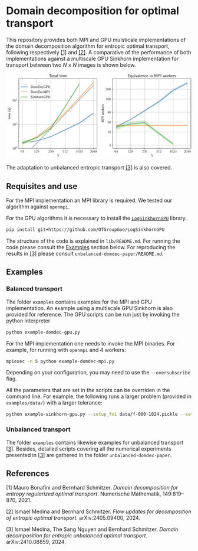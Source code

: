 # Domain decomposition for optimal transport

This repository provides both MPI and GPU mulsticale implementations of the domain decomposition algorithm for entropic optimal transport, following respectively [[1]](#1) and [[2]](#2). A comparative of the performance of both implementations against a multiscale GPU Sinkhorn implementation for transport between two $N\times N$ images is shown below. 

![Benchmark of different algorithms](fig/benchmark-domdec-sinkhorn.png)

The adaptation to unbalanced entropic transport [[3]](#3) is also covered.

## Requisites and use

For the MPI implementation an MPI library is required. We tested our algorithm against `openmpi`.

For the GPU algorithms it is necessary to install the [`LogSinkhornGPU`](https://github.com/OTGroupGoe/LogSinkhornGPU) library. 

```bash
pip install git+https://github.com/OTGroupGoe/LogSinkhornGPU
```

The structure of the code is explained in `lib/README.md`. For running the code please consult the [Examples](#examples) section below. For reproducing the results in [[3]](#3) please consult `unbalanced-domdec-paper/README.md`.

## Examples

### Balanced transport

The folder `examples` contains examples for the MPI and GPU implementation. An example using a multiscale GPU Sinkhorn is also provided for reference. The GPU scripts can be run just by invoking the python interpreter

```bash
python example-domdec-gpu.py
```

For the MPI implementation one needs to invoke the MPI binaries. For example, for running with `openmpi` and 4 workers: 

```bash
mpiexec -n 5 python example-domdec-mpi.py
```
Depending on your configuration, you may need to use the `--oversubscribe` flag.

All the parameters that are set in the scripts can be overriden in the command line. For example, the following runs a larger problem (provided in `examples/data/`) with a larger tolerance:

```bash
python example-sinkhorn-gpu.py --setup_fn1 data/f-000-1024.pickle --setup_fn2 data/f-001-1024.pickle --sinkhorn_error 0.001
```

### Unbalanced transport

The folder `examples` contains likewise examples for unbalanced transport [[3]](#3). Besides, detailed scripts covering all the numerical experiments presented in [[3]](#3) are gathered in the folder `unbalanced-domdec-paper`.


## References
<a id="1">[1]</a> 
Mauro Bonafini and Bernhard Schmitzer. *Domain decomposition for entropy  regularized optimal transport*. Numerische Mathematik, 149:819–870, 2021.

<a id="2">[2]</a>
Ismael Medina and Bernhard Schmitzer. *Flow updates for decomposition of entropic optimal transport*. arXiv:2405.09400, 2024.

<a id="3">[3]</a>
Ismael Medina, The Sang Nguyen and Bernhard Schmitzer. *Domain decomposition for entropic unbalanced optimal transport*. arXiv:2410.08859, 2024.